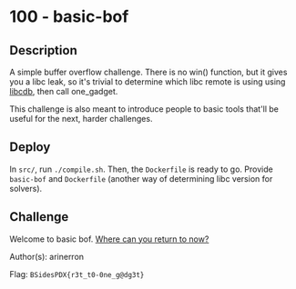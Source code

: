 # 100 - basic-bof

## Description

A simple buffer overflow challenge. There is no win() function, but it gives you a libc leak, so it's trivial to determine which libc remote is using using [libcdb](https://libc.blukat.me/?q=puts%3A7f5c448899c0&l=libc6_2.27-3ubuntu1_amd64), then call one\_gadget.

This challenge is also meant to introduce people to basic tools that'll be useful for the next, harder challenges.

## Deploy

In `src/`, run `./compile.sh`. Then, the `Dockerfile` is ready to go. Provide `basic-bof` and `Dockerfile` (another way of determining libc version for solvers).

## Challenge

Welcome to basic bof. [Where can you return to now?](https://github.com/david942j/one_gadget)

Author(s): arinerron

Flag: `BSidesPDX{r3t_t0-0ne_g@dg3t}`

